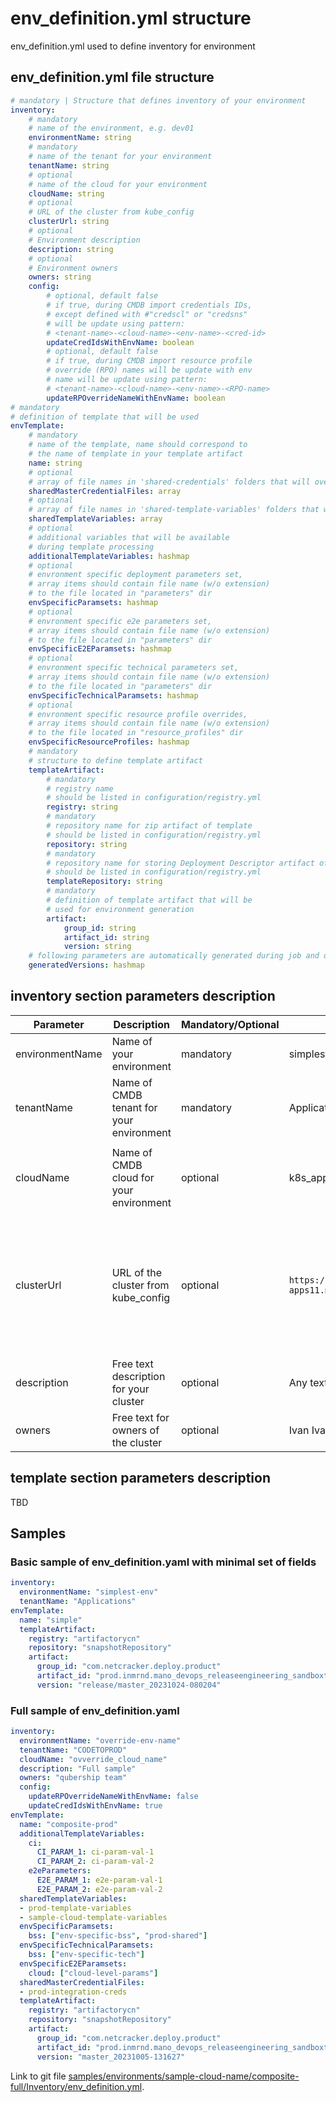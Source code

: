 # env_definition.yml structure

env_definition.yml used to define inventory for environment
## env_definition.yml file structure
```yaml
# mandatory | Structure that defines inventory of your environment
inventory:                    
    # mandatory 
    # name of the environment, e.g. dev01
    environmentName: string
    # mandatory 
    # name of the tenant for your environment
    tenantName: string
    # optional
    # name of the cloud for your environment
    cloudName: string
    # optional 
    # URL of the cluster from kube_config
    clusterUrl: string         
    # optional 
    # Environment description
    description: string        
    # optional
    # Environment owners
    owners: string                   
    config:
        # optional, default false
        # if true, during CMDB import credentials IDs, 
        # except defined with #"credscl" or "credsns" 
        # will be update using pattern:
        # <tenant-name>-<cloud-name>-<env-name>-<cred-id>
        updateCredIdsWithEnvName: boolean
        # optional, default false
        # if true, during CMDB import resource profile
        # override (RPO) names will be update with env 
        # name will be update using pattern:
        # <tenant-name>-<cloud-name>-<env-name>-<RPO-name>
        updateRPOverrideNameWithEnvName: boolean
# mandatory
# definition of template that will be used
envTemplate:
    # mandatory
    # name of the template, name should correspond to 
    # the name of template in your template artifact
    name: string
    # optional
    # array of file names in 'shared-credentials' folders that will override generated and defined for instance credentials
    sharedMasterCredentialFiles: array
    # optional
    # array of file names in 'shared-template-variables' folders that will be merged with additionalTemplateVariables
    sharedTemplateVariables: array
    # optional
    # additional variables that will be available
    # during template processing
    additionalTemplateVariables: hashmap
    # optional
    # envronment specific deployment parameters set, 
    # array items should contain file name (w/o extension)
    # to the file located in "parameters" dir
    envSpecificParamsets: hashmap
    # optional
    # envronment specific e2e parameters set, 
    # array items should contain file name (w/o extension)
    # to the file located in "parameters" dir
    envSpecificE2EParamsets: hashmap
    # optional
    # envronment specific technical parameters set, 
    # array items should contain file name (w/o extension)
    # to the file located in "parameters" dir
    envSpecificTechnicalParamsets: hashmap
    # optional
    # envronment specific resource profile overrides, 
    # array items should contain file name (w/o extension)
    # to the file located in "resource_profiles" dir
    envSpecificResourceProfiles: hashmap
    # mandatory
    # structure to define template artifact
    templateArtifact:
        # mandatory
        # registry name
        # should be listed in configuration/registry.yml
        registry: string
        # mandatory
        # repository name for zip artifact of template
        # should be listed in configuration/registry.yml
        repository: string
        # mandatory
        # repository name for storing Deployment Descriptor artifact of template
        # should be listed in configuration/registry.yml
        templateRepository: string
        # mandatory
        # definition of template artifact that will be 
        # used for environment generation
        artifact:
            group_id: string
            artifact_id: string
            version: string
    # following parameters are automatically generated during job and display that version of Deployment Descriptor artifact of template was used for last environment generation
    generatedVersions: hashmap
```
## inventory section parameters description
| Parameter | Description | Mandatory/Optional | Example | Comment |
| --------- | ----------- | ------------------ | ------- | ------- |
| environmentName | Name of your environment | mandatory | simplest-env | [Sample here](samples/environments/sample-cloud-name/simplest-env/Inventory/env_definition.yml) |
| tenantName | Name of CMDB tenant for your environment | mandatory | Applications | [Sample here](samples/environments/sample-cloud-name/simplest-env/Inventory/env_definition.yml) |
| cloudName | Name of CMDB cloud for your environment | optional | k8s_apps_11_env_1 | If parameter is not definied explicitly than value for cloud during rendering will be automatically generated by pattern ```<clusterName>_<environmentName>".replace('-', ' _')``` <br> [Sample here](samples/environments/sample-cloud-name/simplest-env/Inventory/env_definition.yml)|
| clusterUrl | URL of the cluster from kube_config | optional | ```https://api.k8s-apps11.managed.netcracker.cloud:6443``` | This field is needed only if cloud passport is not used. It is used to calculate cluster level fields in templated macros and to form the cluster endpoint information in the topology context of the effective-set. The URL is parsed to extract the protocol, hostname, and port to populate the `cluster.api_url`, `cluster.api_port`, `cluster.public_url`, and `cluster.protocol` variables in the topology context. The `public_url` is derived by removing the 'api.' prefix from the hostname. |
| description | Free text description for your cluster | optional | Any text describing your cluster ||
| owners | Free text for owners of the cluster | optional | Ivan Ivanov ||

## template section parameters description
TBD

## Samples
### Basic sample of env_definition.yaml with minimal set of fields

```yaml
inventory:
  environmentName: "simplest-env"
  tenantName: "Applications"
envTemplate:
  name: "simple"
  templateArtifact:
    registry: "artifactorycn"
    repository: "snapshotRepository"
    artifact:
      group_id: "com.netcracker.deploy.product"
      artifact_id: "prod.inmrnd.mano_devops_releaseengineering_sandboxtestenvironment_configuration-management_template-project"
      version: "release/master_20231024-080204"
```

### Full sample of env_definition.yaml
```yaml
inventory:
  environmentName: "override-env-name"
  tenantName: "CODETOPROD"
  cloudName: "ovverride_cloud_name"
  description: "Full sample"
  owners: "qubership team"
  config:
    updateRPOverrideNameWithEnvName: false
    updateCredIdsWithEnvName: true
envTemplate:
  name: "composite-prod"
  additionalTemplateVariables:
    ci:
      CI_PARAM_1: ci-param-val-1
      CI_PARAM_2: ci-param-val-2
    e2eParameters:
      E2E_PARAM_1: e2e-param-val-1
      E2E_PARAM_2: e2e-param-val-2
  sharedTemplateVariables:
  - prod-template-variables
  - sample-cloud-template-variables
  envSpecificParamsets:
    bss: ["env-specific-bss", "prod-shared"]
  envSpecificTechnicalParamsets:
    bss: ["env-specific-tech"]
  envSpecificE2EParamsets:
    cloud: ["cloud-level-params"]
  sharedMasterCredentialFiles:
  - prod-integration-creds
  templateArtifact:
    registry: "artifactorycn"
    repository: "snapshotRepository"
    artifact:
      group_id: "com.netcracker.deploy.product"
      artifact_id: "prod.inmrnd.mano_devops_releaseengineering_sandboxtestenvironment_configuration-management_template-project"
      version: "master_20231005-131627"
```
Link to git file [samples/environments/sample-cloud-name/composite-full/Inventory/env_definition.yml](samples/environments/sample-cloud-name/composite-full/Inventory/env_definition.yml). 
